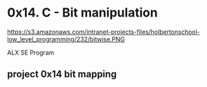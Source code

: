 # 0x14. C - Bit manipulation

https://s3.amazonaws.com/intranet-projects-files/holbertonschool-low_level_programming/232/bitwise.PNG 

ALX SE Program
## project 0x14 bit mapping

